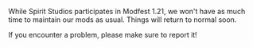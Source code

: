 While Spirit Studios participates in Modfest 1.21, we won't have as much time to maintain our mods as usual.
Things will return to normal soon.

If you encounter a problem, please make sure to report it!
